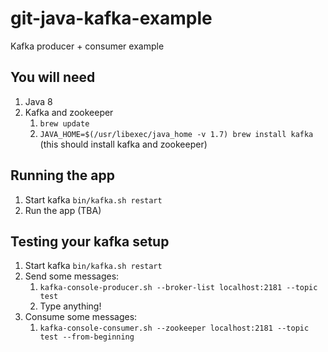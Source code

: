 # git-java-kafka-example
Kafka producer + consumer example

## You will need

1. Java 8
1. Kafka and zookeeper
    1. `brew update`
    1. `JAVA_HOME=$(/usr/libexec/java_home -v 1.7) brew install kafka` (this should install kafka and zookeeper)

## Running the app

1. Start kafka `bin/kafka.sh restart`
1. Run the app (TBA)

## Testing your kafka setup

1. Start kafka `bin/kafka.sh restart`
1. Send some messages:
    1. `kafka-console-producer.sh --broker-list localhost:2181 --topic test`
    1. Type anything!
1. Consume some messages:
    1. `kafka-console-consumer.sh --zookeeper localhost:2181 --topic test --from-beginning`